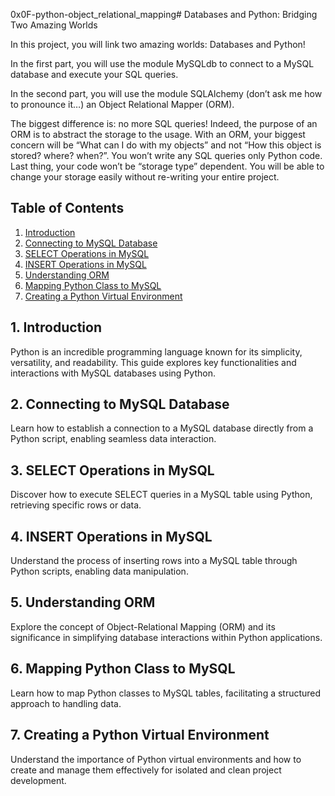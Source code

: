 0x0F-python-object_relational_mapping# Databases and Python: Bridging Two Amazing Worlds

In this project, you will link two amazing worlds: Databases and Python!

In the first part, you will use the module MySQLdb to connect to a MySQL database and execute your SQL queries.

In the second part, you will use the module SQLAlchemy (don’t ask me how to pronounce it…) an Object Relational Mapper (ORM).

The biggest difference is: no more SQL queries! Indeed, the purpose of an ORM is to abstract the storage to the usage. With an ORM, your biggest concern will be “What can I do with my objects” and not “How this object is stored? where? when?”. You won’t write any SQL queries only Python code. Last thing, your code won’t be “storage type” dependent. You will be able to change your storage easily without re-writing your entire project.

## Table of Contents
1. [Introduction](#introduction)
2. [Connecting to MySQL Database](#connecting-to-mysql-database)
3. [SELECT Operations in MySQL](#select-operations-in-mysql)
4. [INSERT Operations in MySQL](#insert-operations-in-mysql)
5. [Understanding ORM](#understanding-orm)
6. [Mapping Python Class to MySQL](#mapping-python-class-to-mysql)
7. [Creating a Python Virtual Environment](#creating-a-python-virtual-environment)

## 1. Introduction
Python is an incredible programming language known for its simplicity, versatility, and readability. This guide explores key functionalities and interactions with MySQL databases using Python.

## 2. Connecting to MySQL Database
Learn how to establish a connection to a MySQL database directly from a Python script, enabling seamless data interaction.

## 3. SELECT Operations in MySQL
Discover how to execute SELECT queries in a MySQL table using Python, retrieving specific rows or data.

## 4. INSERT Operations in MySQL
Understand the process of inserting rows into a MySQL table through Python scripts, enabling data manipulation.

## 5. Understanding ORM
Explore the concept of Object-Relational Mapping (ORM) and its significance in simplifying database interactions within Python applications.

## 6. Mapping Python Class to MySQL
Learn how to map Python classes to MySQL tables, facilitating a structured approach to handling data.

## 7. Creating a Python Virtual Environment
Understand the importance of Python virtual environments and how to create and manage them effectively for isolated and clean project development.

